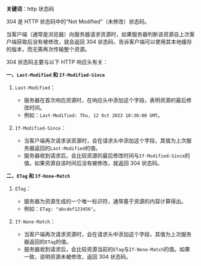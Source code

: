 **关键词**：http 状态码

304 是 HTTP 状态码中的“Not Modified”（未修改）状态码。

当客户端（通常是浏览器）向服务器请求资源时，如果服务器判断该资源自上次客户端获取后没有被修改，就会返回 304 状态码，告诉客户端可以使用其本地缓存的版本，而无需再次传输整个资源。

304 状态码主要与以下 HTTP 响应头有关：

**一、`Last-Modified` 和 `If-Modified-Since`**

1. `Last-Modified`：

   - 服务器在首次响应资源时，在响应头中添加这个字段，表明资源的最后修改时间。
   - 例如：`Last-Modified: Thu, 12 Oct 2023 10:30:00 GMT`。

2. `If-Modified-Since`：
   - 当客户端再次请求该资源时，会在请求头中添加这个字段，其值为上次服务器返回的`Last-Modified`的值。
   - 服务器收到请求后，会比较资源的最后修改时间与`If-Modified-Since`的值。如果资源自该时间后没有被修改，就返回 304 状态码。

**二、`ETag` 和 `If-None-Match`**

1. `ETag`：

   - 服务器为资源生成的一个唯一标识符，通常基于资源的内容计算得出。
   - 例如：`ETag: "abcdef123456"`。

2. `If-None-Match`：
   - 当客户端再次请求资源时，会在请求头中添加这个字段，其值为上次服务器返回的`ETag`的值。
   - 服务器收到请求后，会比较资源当前的`ETag`与`If-None-Match`的值。如果一致，说明资源未被修改，返回 304 状态码。
